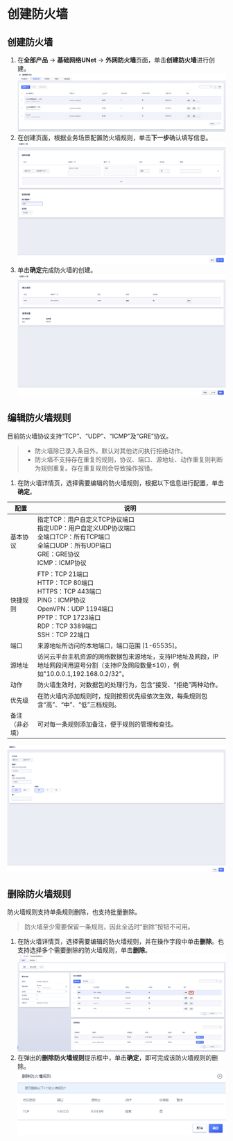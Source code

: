 # 创建防火墙
## 创建防火墙
1. 在**全部产品** -> **基础网络UNet** -> **外网防火墙**页面，单击**创建防火墙**进行创建。
![image](/images/25.png)
2. 在创建页面，根据业务场景配置防火墙规则，单击**下一步**确认填写信息。
![image](/images/26.png)
3. 单击**确定**完成防火墙的创建。
![image](/images/27.png)

## 编辑防火墙规则
目前防火墙协议支持“TCP”、“UDP”、“ICMP”及“GRE”协议。
> - 防火墙除已录入条目外，默认对其他访问执行拒绝动作。
> - 防火墙不支持存在重复的规则，协议、端口、源地址、动作重复则判断为规则重复。存在重复规则会导致操作报错。
1. 在防火墙详情页，选择需要编辑的防火墙规则，根据以下信息进行配置，单击**确定**。

| 配置 | 说明 |
| --- | - |
| 基本协议 | 指定TCP：用户自定义TCP协议端口 <br> 指定UDP：用户自定义UDP协议端口 <br> 全端口TCP：所有TCP端口 <br> 全端口UDP：所有UDP端口 <br> GRE：GRE协议 <br> ICMP：ICMP协议 | 
| 快捷规则 | FTP：TCP 21端口 <br> HTTP：TCP 80端口 <br> HTTPS：TCP 443端口 <br> PING：ICMP协议 <br> OpenVPN：UDP 1194端口 <br> PPTP：TCP 1723端口 <br> RDP：TCP 3389端口 <br> SSH：TCP 22端口 |
| 端口 | 来源地址所访问的本地端口，端口范围 [1-65535]。 |
| 源地址 | 访问云平台主机资源的网络数据包来源地址，支持IP地址及网段，IP地址网段间用逗号分割（支持IP及网段数量≤10），例如"10.0.0.1,192.168.0.2/32"。 |
| 动作 | 防火墙生效时，对数据包的处理行为，包含“接受、“拒绝”两种动作。 |
| 优先级 | 在防火墙内添加规则时，规则按照优先级依次生效，每条规则包含“高”、“中”、“低”三档规则。 |
| 备注（非必填） | 可对每一条规则添加备注，便于规则的管理和查找。 |

![image](/images/28.png)

## 删除防火墙规则
防火墙规则支持单条规则删除，也支持批量删除。
> 防火墙至少需要保留一条规则，因此全选时“删除”按钮不可用。
1. 在防火墙详情页，选择需要编辑的防火墙规则，并在操作字段中单击**删除**。也支持选择多个需要删除的防火墙规则，单击**删除**。
![image](/images/29.png)
2. 在弹出的**删除防火墙规则**提示框中，单击**确定**，即可完成该防火墙规则的删除。
![image](/images/30.png)
